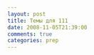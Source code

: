 ```yaml
---
layout: post
title: Темы для 111
date: 2008-11-05T21:39:00
comments: true
categories: prep
---
```



